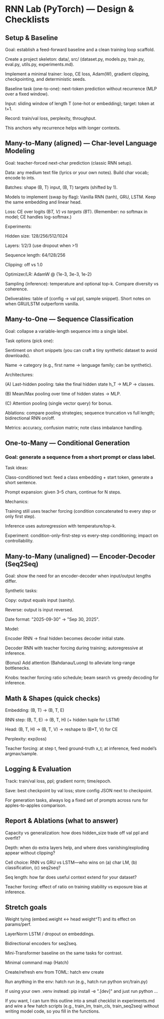# RNN Lab (PyTorch) — Design & Checklists
##  Setup & Baseline

Goal: establish a feed-forward baseline and a clean training loop scaffold.

Create a project skeleton: data/, src/ (dataset.py, models.py, train.py, eval.py, utils.py, experiments.md).

Implement a minimal trainer: loop, CE loss, Adam(W), gradient clipping, checkpointing, and deterministic seeds.

Baseline task (one-to-one): next-token prediction without recurrence (MLP over a fixed window).

Input: sliding window of length T (one-hot or embedding); target: token at t+1.

Record: train/val loss, perplexity, throughput.

This anchors why recurrence helps with longer contexts.

## Many-to-Many (aligned) — Char-level Language Modeling

Goal: teacher-forced next-char prediction (classic RNN setup).

Data: any medium text file (lyrics or your own notes). Build char vocab; encode to ints.

Batches: shape (B, T) input, (B, T) targets (shifted by 1).

Models to implement (swap by flag): Vanilla RNN (tanh), GRU, LSTM. Keep the same embedding and linear head.

Loss: CE over logits (B*T, V) vs targets (B*T). (Remember: no softmax in model; CE handles log-softmax.)

Experiments:

Hidden size: 128/256/512/1024

Layers: 1/2/3 (use dropout when >1)

Sequence length: 64/128/256

Clipping: off vs 1.0

Optimizer/LR: AdamW @ {1e-3, 3e-3, 1e-2}

Sampling (inference): temperature and optional top-k. Compare diversity vs coherence.

Deliverables: table of (config → val ppl, sample snippet). Short notes on when GRU/LSTM outperform vanilla.

## Many-to-One — Sequence Classification

Goal: collapse a variable-length sequence into a single label.

Task options (pick one):

Sentiment on short snippets (you can craft a tiny synthetic dataset to avoid downloads).

Name → category (e.g., first name → language family; can be synthetic).

Architectures:

(A) Last-hidden pooling: take the final hidden state h_T → MLP → classes.

(B) Mean/Max pooling over time of hidden states → MLP.

(C) Attention pooling (single vector query) for bonus.

Ablations: compare pooling strategies; sequence truncation vs full length; bidirectional RNN on/off.

Metrics: accuracy, confusion matrix; note class imbalance handling.

## One-to-Many — Conditional Generation

### Goal: generate a sequence from a short prompt or class label.

Task ideas:

Class-conditioned text: feed a class embedding + start token, generate a short sentence.

Prompt expansion: given 3–5 chars, continue for N steps.

Mechanics:

Training still uses teacher forcing (condition concatenated to every step or only first step).

Inference uses autoregression with temperature/top-k.

Experiment: condition-only-first-step vs every-step conditioning; impact on controllability.

## Many-to-Many (unaligned) — Encoder-Decoder (Seq2Seq)

Goal: show the need for an encoder-decoder when input/output lengths differ.

Synthetic tasks:

Copy: output equals input (sanity).

Reverse: output is input reversed.

Date format: "2025-09-30" → "Sep 30, 2025".

Model:

Encoder RNN → final hidden becomes decoder initial state.

Decoder RNN with teacher forcing during training; autoregressive at inference.

(Bonus) Add attention (Bahdanau/Luong) to alleviate long-range bottlenecks.

Knobs: teacher forcing ratio schedule; beam search vs greedy decoding for inference.

## Math & Shapes (quick checks)

Embedding: (B, T) → (B, T, E)

RNN step: (B, T, E) → (B, T, H) (+ hidden tuple for LSTM)

Head: (B, T, H) → (B, T, V) → reshape to (B*T, V) for CE

Perplexity: exp(loss)

Teacher forcing: at step t, feed ground-truth x_t; at inference, feed model’s argmax/sample.

## Logging & Evaluation

Track: train/val loss, ppl; gradient norm; time/epoch.

Save: best checkpoint by val loss; store config JSON next to checkpoint.

For generation tasks, always log a fixed set of prompts across runs for apples-to-apples comparison.

## Report & Ablations (what to answer)

Capacity vs generalization: how does hidden_size trade off val ppl and overfit?

Depth: when do extra layers help, and where does vanishing/exploding appear without clipping?

Cell choice: RNN vs GRU vs LSTM—who wins on (a) char LM, (b) classification, (c) seq2seq?

Seq length: how far does useful context extend for your dataset?

Teacher forcing: effect of ratio on training stability vs exposure bias at inference.

## Stretch goals

Weight tying (embed.weight ↔ head weight^T) and its effect on params/perf.

LayerNorm LSTM / dropout on embeddings.

Bidirectional encoders for seq2seq.

Mini-Transformer baseline on the same tasks for contrast.

Minimal command map (Hatch)

Create/refresh env from TOML: hatch env create

Run anything in the env: hatch run <cmd> (e.g., hatch run python src/train.py)

If using your own .venv instead: pip install -e ".[dev]" and just run python ...

If you want, I can turn this outline into a small checklist in experiments.md and wire a few hatch scripts (e.g., train_lm, train_cls, train_seq2seq) without writing model code, so you fill in the functions.